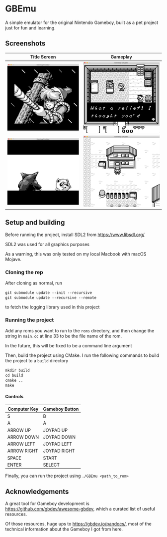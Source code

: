 # GBEmu

A simple emulator for the original Nintendo Gameboy, built as a pet project just for fun and learning.


## Screenshots



|              Title Screen               |                 Gameplay               |
|-----------------------------------------|----------------------------------------|
|   ![Zelda1](screenshots/Zelda1.png)     |    ![Zelda2](screenshots/Zelda2.png)   |
| ![Pokemon1](screenshots/Pokemon1.png)  |  ![Pokemon2](screenshots/Pokemon2.png) |


## Setup and building

Before running the project, install SDL2 from https://www.libsdl.org/

SDL2 was used for all graphics purposes

As a warning, this was only tested on my local Macbook with macOS Mojave.

### Cloning the rep
After cloning as normal, run
```
git submodule update --init --recursive
git submodule update --recursive --remote
```
to fetch the logging library used in this project

### Running the project 
Add any roms you want to run to the `roms` directory, and then change the string in `main.cc` at line 33 to be the file name of the rom.

In the future, this will be fixed to be a command line argument

Then, build the project using CMake. I run the following commands to build the project to a `build` directory
```
mkdir build
cd build
cmake ..
make
```

#### Controls
| Computer Key | Gameboy Button |
|--------------|----------------|
|       S      |        B       |
|       A      |        A       |
|   ARROW UP   |    JOYPAD UP   |
|  ARROW DOWN  |   JOYPAD DOWN  |
|  ARROW LEFT  |   JOYPAD LEFT  |
| ARROW RIGHT  |  JOYPAD RIGHT  |
|    SPACE     |      START     |
|    ENTER     |     SELECT     |

Finally, you can run the project using `./GBEmu <path_to_rom>`
## Acknowledgements
A great tool for Gameboy development is https://github.com/gbdev/awesome-gbdev, which a curated list of useful resources.

Of those resources, huge ups to https://gbdev.io/pandocs/, most of the technical information about the Gameboy I got from here.
